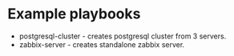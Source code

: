 Example playbooks
======

* postgresql-cluster - creates postgresql cluster from 3 servers.
* zabbix-server - creates standalone zabbix server.
